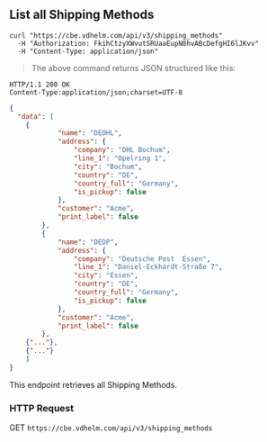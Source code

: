 ## List all Shipping Methods


```shell
curl "https://cbe.vdhelm.com/api/v3/shipping_methods"
  -H "Authorization: FkihCtzyXWvutSRUaaEupN8hvABcDefgHI6lJKvv"
  -H "Content-Type: application/json"
```

> The above command returns JSON structured like this:

```
HTTP/1.1 200 OK
Content-Type:application/json;charset=UTF-8
```
```json
{
  "data": [
    {
			"name": "DEDHL",
			"address": {
				"company": "DHL Bochum",
				"line_1": "Opelring 1",
				"city": "Bochum",
				"country": "DE",
				"country_full": "Germany",
				"is_pickup": false
			},
			"customer": "Acme",
			"print_label": false
		},
		{
			"name": "DEDP",
			"address": {
				"company": "Deutsche Post  Essen",
				"line_1": "Daniel-Eckhardt-Straße 7",
				"city": "Essen",
				"country": "DE",
				"country_full": "Germany",
				"is_pickup": false
			},
			"customer": "Acme",
			"print_label": false
		},
    {"..."},
    {"..."}
	]
}
```

This endpoint retrieves all Shipping Methods.

### HTTP Request

<span class="http-verb get">GET</span> `https://cbe.vdhelm.com/api/v3/shipping_methods`

